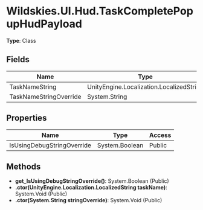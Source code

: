 ﻿# Wildskies.UI.Hud.TaskCompletePopupHudPayload

**Type**: Class

## Fields

| Name | Type | Access |
|------|------|--------|
| TaskNameString | UnityEngine.Localization.LocalizedString | Public |
| TaskNameStringOverride | System.String | Public |

## Properties

| Name | Type | Access |
|------|------|--------|
| IsUsingDebugStringOverride | System.Boolean | Public |

## Methods

- **get_IsUsingDebugStringOverride()**: System.Boolean (Public)
- **.ctor(UnityEngine.Localization.LocalizedString taskName)**: System.Void (Public)
- **.ctor(System.String stringOverride)**: System.Void (Public)


